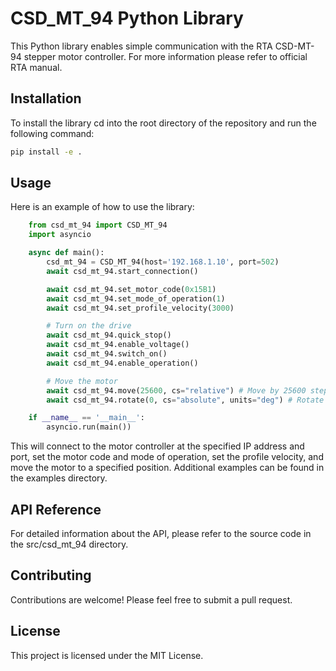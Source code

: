 # CSD_MT_94 Python Library

This Python library enables simple communication with the RTA CSD-MT-94 stepper motor controller. For more information please refer to official RTA manual.

## Installation

To install the library cd into the root directory of the repository and run the following command:

```sh
pip install -e .
```

## Usage

Here is an example of how to use the library:

```python
    from csd_mt_94 import CSD_MT_94
    import asyncio

    async def main():
        csd_mt_94 = CSD_MT_94(host='192.168.1.10', port=502)
        await csd_mt_94.start_connection()

        await csd_mt_94.set_motor_code(0x15B1)
        await csd_mt_94.set_mode_of_operation(1)
        await csd_mt_94.set_profile_velocity(3000)

        # Turn on the drive
        await csd_mt_94.quick_stop()
        await csd_mt_94.enable_voltage()
        await csd_mt_94.switch_on()
        await csd_mt_94.enable_operation()

        # Move the motor
        await csd_mt_94.move(25600, cs="relative") # Move by 25600 steps
        await csd_mt_94.rotate(0, cs="absolute", units="deg") # Rotate to 0 degrees

    if __name__ == '__main__':
        asyncio.run(main())
```

This will connect to the motor controller at the specified IP address and port, set the motor code and mode of operation, set the profile velocity, and move the motor to a specified position. Additional examples can be found in the examples directory.

## API Reference
For detailed information about the API, please refer to the source code in the src/csd_mt_94 directory.

## Contributing
Contributions are welcome! Please feel free to submit a pull request.

## License
This project is licensed under the MIT License.